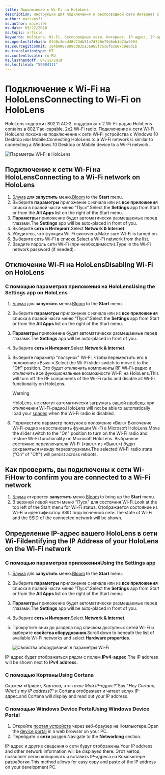 ```yaml
---
title: Подключение к Wi-Fi на HoloLens
description: Инструкции для подключения к беспроводной сети Интернет с HoloLens и как определить IP-адрес устройства.
author: mattzmsft
ms.author: mazeller
ms.date: 09/27/2018
ms.topic: article
keywords: HoloLens, Wi-Fi, беспроводные сети, Интернет, IP-адрес, IP-адрес
ms.openlocfilehash: 0440c3dad48d73db51e7d730e79d6eb1e74a5694
ms.sourcegitcommit: 384b0087899cd835a3a965f75c6f6c607c9edd1b
ms.translationtype: MT
ms.contentlocale: ru-RU
ms.lasthandoff: 04/12/2019
ms.locfileid: "59604111"
---
```

# <a name="connecting-to-wi-fi-on-hololens"></a><span data-ttu-id="c09ac-104">Подключение к Wi-Fi на HoloLens</span><span class="sxs-lookup"><span data-stu-id="c09ac-104">Connecting to Wi-Fi on HoloLens</span></span>

<span data-ttu-id="c09ac-105">HoloLens содержит 802.11 AC-2, поддержка x 2 Wi-Fi-радио.</span><span class="sxs-lookup"><span data-stu-id="c09ac-105">HoloLens contains a 802.11ac-capable, 2x2 Wi-Fi radio.</span></span> <span data-ttu-id="c09ac-106">Подключение к сети Wi-Fi, HoloLens похоже на подключение к сети Wi-Fi устройства с Windows 10 Desktop или Mobile.</span><span class="sxs-lookup"><span data-stu-id="c09ac-106">Connecting HoloLens to a Wi-Fi network is similar to connecting a Windows 10 Desktop or Mobile device to a Wi-Fi network.</span></span>

![Параметры Wi-Fi в HoloLens](images/wifi-hololens-600px.jpg)

## <a name="connecting-to-a-wi-fi-network-on-hololens"></a><span data-ttu-id="c09ac-108">Подключение к сети Wi-Fi на HoloLens</span><span class="sxs-lookup"><span data-stu-id="c09ac-108">Connecting to a Wi-Fi network on HoloLens</span></span>

1. <span data-ttu-id="c09ac-109">[Блума](gestures.md#bloom) для **запустить** меню.</span><span class="sxs-lookup"><span data-stu-id="c09ac-109">[Bloom](gestures.md#bloom) to the **Start** menu.</span></span>
2. <span data-ttu-id="c09ac-110">Выберите **параметры** приложение с начала или из **все приложения** списка в правой части меню "Пуск".</span><span class="sxs-lookup"><span data-stu-id="c09ac-110">Select the **Settings** app from Start or from the **All Apps** list on the right of the Start menu.</span></span>
3. <span data-ttu-id="c09ac-111">**Параметры** приложение будет автоматически размещаемые перед глазами.</span><span class="sxs-lookup"><span data-stu-id="c09ac-111">The **Settings** app will be auto-placed in front of you.</span></span>
4. <span data-ttu-id="c09ac-112">Выберите **сеть и Интернет**.</span><span class="sxs-lookup"><span data-stu-id="c09ac-112">Select **Network & Internet**.</span></span>
5. <span data-ttu-id="c09ac-113">Убедитесь, что функция Wi-Fi включена.</span><span class="sxs-lookup"><span data-stu-id="c09ac-113">Make sure Wi-Fi is turned on.</span></span>
6. <span data-ttu-id="c09ac-114">Выберите сеть Wi-Fi в списке.</span><span class="sxs-lookup"><span data-stu-id="c09ac-114">Select a Wi-Fi network from the list.</span></span>
7. <span data-ttu-id="c09ac-115">Введите пароль сети Wi-Fi (при необходимости).</span><span class="sxs-lookup"><span data-stu-id="c09ac-115">Type in the Wi-Fi network password (if needed).</span></span>

## <a name="disabling-wi-fi-on-hololens"></a><span data-ttu-id="c09ac-116">Отключение Wi-Fi на HoloLens</span><span class="sxs-lookup"><span data-stu-id="c09ac-116">Disabling Wi-Fi on HoloLens</span></span>

### <a name="using-the-settings-app-on-hololens"></a><span data-ttu-id="c09ac-117">С помощью параметров приложения на HoloLens</span><span class="sxs-lookup"><span data-stu-id="c09ac-117">Using the Settings app on HoloLens</span></span>

1. <span data-ttu-id="c09ac-118">[Блума](gestures.md#bloom) для **запустить** меню.</span><span class="sxs-lookup"><span data-stu-id="c09ac-118">[Bloom](gestures.md#bloom) to the **Start** menu.</span></span>
2. <span data-ttu-id="c09ac-119">Выберите **параметры** приложение с начала или из **все приложения** списка в правой части меню "Пуск".</span><span class="sxs-lookup"><span data-stu-id="c09ac-119">Select the **Settings** app from Start or from the **All Apps** list on the right of the Start menu.</span></span>
3. <span data-ttu-id="c09ac-120">**Параметры** приложение будет автоматически размещаемые перед глазами.</span><span class="sxs-lookup"><span data-stu-id="c09ac-120">The **Settings** app will be auto-placed in front of you.</span></span>
4. <span data-ttu-id="c09ac-121">Выберите **сеть и Интернет**.</span><span class="sxs-lookup"><span data-stu-id="c09ac-121">Select **Network & Internet**.</span></span>
5. <span data-ttu-id="c09ac-122">Выберите параметр "ползунок" Wi-Fi, чтобы переместить его в положение «Выкл.».</span><span class="sxs-lookup"><span data-stu-id="c09ac-122">Select the Wi-Fi slider switch to move it to the "Off" position.</span></span> <span data-ttu-id="c09ac-123">Это будет отключить компоненты RF Wi-Fi-радио и отключить все функциональные возможности Wi-Fi на HoloLens.</span><span class="sxs-lookup"><span data-stu-id="c09ac-123">This will turn off the RF components of the Wi-Fi radio and disable all Wi-Fi functionality on HoloLens.</span></span> 

    >[!WARNING]
    ><span data-ttu-id="c09ac-124">HoloLens, не смогут автоматически загружать вашей [пробелы](environment-considerations-for-hololens.md#spaces) при отключении Wi-Fi-радио.</span><span class="sxs-lookup"><span data-stu-id="c09ac-124">HoloLens will not be able to automatically load your [spaces](environment-considerations-for-hololens.md#spaces) when the Wi-Fi radio is disabled.</span></span>
    
6. <span data-ttu-id="c09ac-125">Переместите параметр ползунок в положение «Вкл.» Включение Wi-Fi-радио и восстановить функции Wi-Fi в Microsoft HoloLens.</span><span class="sxs-lookup"><span data-stu-id="c09ac-125">Move the slider switch to the "On" position to turn on the Wi-Fi radio and restore Wi-Fi functionality on Microsoft HoloLens.</span></span> <span data-ttu-id="c09ac-126">Выбранное состояние переключателя Wi-Fi («вкл.» из «Выкл.») будут сохраняться между перезагрузками.</span><span class="sxs-lookup"><span data-stu-id="c09ac-126">The selected Wi-Fi radio state ("On" of "Off") will persist across reboots.</span></span>

## <a name="how-to-confirm-you-are-connected-to-a-wi-fi-network"></a><span data-ttu-id="c09ac-127">Как проверить, вы подключены к сети Wi-Fi</span><span class="sxs-lookup"><span data-stu-id="c09ac-127">How to confirm you are connected to a Wi-Fi network</span></span>

1. <span data-ttu-id="c09ac-128">[Блума](gestures.md#bloom) откроется **запустить** меню.</span><span class="sxs-lookup"><span data-stu-id="c09ac-128">[Bloom](gestures.md#bloom) to bring up the **Start** menu.</span></span>
2. <span data-ttu-id="c09ac-129">В верхней левой части меню "Пуск" для состояния Wi-Fi.</span><span class="sxs-lookup"><span data-stu-id="c09ac-129">Look at the top left of the Start menu for Wi-Fi status.</span></span> <span data-ttu-id="c09ac-130">Отображается состояние из Wi-Fi и идентификатор SSID подключенной сети.</span><span class="sxs-lookup"><span data-stu-id="c09ac-130">The state of Wi-Fi and the SSID of the connected network will be shown.</span></span>

## <a name="identifying-the-ip-address-of-your-hololens-on-the-wi-fi-network"></a><span data-ttu-id="c09ac-131">Определение IP-адрес вашего HoloLens в сети Wi-Fi</span><span class="sxs-lookup"><span data-stu-id="c09ac-131">Identifying the IP Address of your HoloLens on the Wi-Fi network</span></span>

### <a name="using-the-settings-app"></a><span data-ttu-id="c09ac-132">С помощью параметров приложения</span><span class="sxs-lookup"><span data-stu-id="c09ac-132">Using the Settings app</span></span>

1. <span data-ttu-id="c09ac-133">[Блума](gestures.md#bloom) для **запустить** меню.</span><span class="sxs-lookup"><span data-stu-id="c09ac-133">[Bloom](gestures.md#bloom) to the **Start** menu.</span></span>
2. <span data-ttu-id="c09ac-134">Выберите **параметры** приложение с начала или из **все приложения** списка в правой части меню "Пуск".</span><span class="sxs-lookup"><span data-stu-id="c09ac-134">Select the **Settings** app from Start or from the **All Apps** list on the right of the Start menu.</span></span>
3. <span data-ttu-id="c09ac-135">**Параметры** приложение будет автоматически размещаемые перед глазами.</span><span class="sxs-lookup"><span data-stu-id="c09ac-135">The **Settings** app will be auto-placed in front of you.</span></span>
4. <span data-ttu-id="c09ac-136">Выберите **сеть и Интернет**.</span><span class="sxs-lookup"><span data-stu-id="c09ac-136">Select **Network & Internet**.</span></span>
5. <span data-ttu-id="c09ac-137">Прокрутите вниз до раздела под списком доступных сетей Wi-Fi и выберите **свойства оборудования**.</span><span class="sxs-lookup"><span data-stu-id="c09ac-137">Scroll down to beneath the list of available Wi-Fi networks and select **Hardware properties**.</span></span>

    ![Свойства оборудования в параметры Wi-Fi](images/wifi-hololens-hwdetails.jpg)

<span data-ttu-id="c09ac-139">IP-адрес будет отображаться рядом с полем **IPv4-адрес**.</span><span class="sxs-lookup"><span data-stu-id="c09ac-139">The IP address will be shown next to **IPv4 address**.</span></span>

### <a name="using-cortana"></a><span data-ttu-id="c09ac-140">С помощью Кортаны</span><span class="sxs-lookup"><span data-stu-id="c09ac-140">Using Cortana</span></span>

<span data-ttu-id="c09ac-141">Скажем «*Привет, Кортана, что такое Мой IP-адрес?*"</span><span class="sxs-lookup"><span data-stu-id="c09ac-141">Say "*Hey Cortana, What's my IP address?*"</span></span> <span data-ttu-id="c09ac-142">и Cortana отображает и читает вслух IP-адрес.</span><span class="sxs-lookup"><span data-stu-id="c09ac-142">and Cortana will display and read out your IP address.</span></span>

### <a name="using-windows-device-portal"></a><span data-ttu-id="c09ac-143">С помощью Windows Device Portal</span><span class="sxs-lookup"><span data-stu-id="c09ac-143">Using Windows Device Portal</span></span>

1. <span data-ttu-id="c09ac-144">Откройте [портал устройств](using-the-windows-device-portal.md#networking) через веб-браузер на Компьютере.</span><span class="sxs-lookup"><span data-stu-id="c09ac-144">Open the [device portal](using-the-windows-device-portal.md#networking) in a web browser on your PC.</span></span>
2. <span data-ttu-id="c09ac-145">Перейдите к **сети** раздел.</span><span class="sxs-lookup"><span data-stu-id="c09ac-145">Navigate to the **Networking** section.</span></span>

<span data-ttu-id="c09ac-146">IP-адрес и другие сведения о сети будут отображены.</span><span class="sxs-lookup"><span data-stu-id="c09ac-146">Your IP address and other network information will be displayed there.</span></span> <span data-ttu-id="c09ac-147">Этот метод позволяет легко копировать и вставить IP-адреса на Компьютере разработки.</span><span class="sxs-lookup"><span data-stu-id="c09ac-147">This method allows for easy copy and paste of the IP address on your development PC.</span></span>
